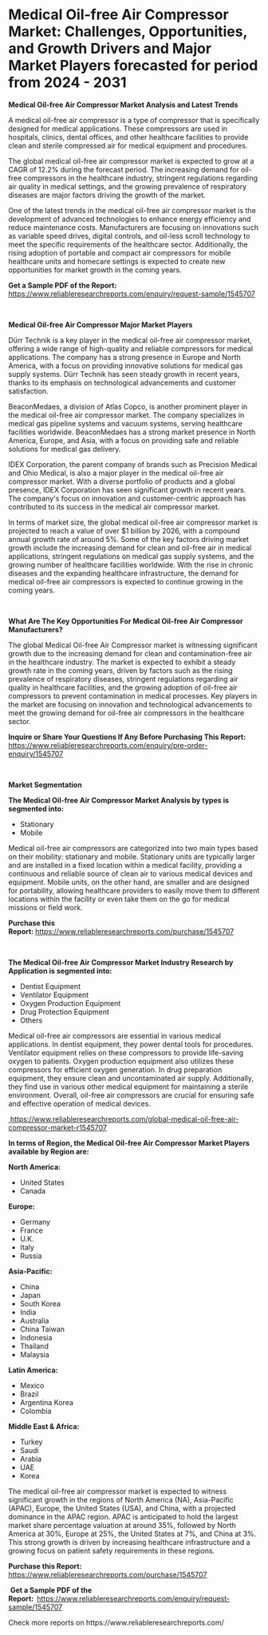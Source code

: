<p><h1>Medical Oil-free Air Compressor Market: Challenges, Opportunities, and Growth Drivers and Major Market Players forecasted for period from 2024 - 2031</h1></p><p><strong>Medical Oil-free Air Compressor Market Analysis and Latest Trends</strong></p>
<p><p>A medical oil-free air compressor is a type of compressor that is specifically designed for medical applications. These compressors are used in hospitals, clinics, dental offices, and other healthcare facilities to provide clean and sterile compressed air for medical equipment and procedures. </p><p>The global medical oil-free air compressor market is expected to grow at a CAGR of 12.2% during the forecast period. The increasing demand for oil-free compressors in the healthcare industry, stringent regulations regarding air quality in medical settings, and the growing prevalence of respiratory diseases are major factors driving the growth of the market. </p><p>One of the latest trends in the medical oil-free air compressor market is the development of advanced technologies to enhance energy efficiency and reduce maintenance costs. Manufacturers are focusing on innovations such as variable speed drives, digital controls, and oil-less scroll technology to meet the specific requirements of the healthcare sector. Additionally, the rising adoption of portable and compact air compressors for mobile healthcare units and homecare settings is expected to create new opportunities for market growth in the coming years.</p></p>
<p><strong>Get a Sample PDF of the Report:&nbsp;</strong> <a href="https://www.reliableresearchreports.com/enquiry/request-sample/1545707">https://www.reliableresearchreports.com/enquiry/request-sample/1545707</a></p>
<p>&nbsp;</p>
<p><strong>Medical Oil-free Air Compressor Major Market Players</strong></p>
<p><p>Dürr Technik is a key player in the medical oil-free air compressor market, offering a wide range of high-quality and reliable compressors for medical applications. The company has a strong presence in Europe and North America, with a focus on providing innovative solutions for medical gas supply systems. Dürr Technik has seen steady growth in recent years, thanks to its emphasis on technological advancements and customer satisfaction.</p><p>BeaconMedaes, a division of Atlas Copco, is another prominent player in the medical oil-free air compressor market. The company specializes in medical gas pipeline systems and vacuum systems, serving healthcare facilities worldwide. BeaconMedaes has a strong market presence in North America, Europe, and Asia, with a focus on providing safe and reliable solutions for medical gas delivery.</p><p>IDEX Corporation, the parent company of brands such as Precision Medical and Ohio Medical, is also a major player in the medical oil-free air compressor market. With a diverse portfolio of products and a global presence, IDEX Corporation has seen significant growth in recent years. The company's focus on innovation and customer-centric approach has contributed to its success in the medical air compressor market.</p><p>In terms of market size, the global medical oil-free air compressor market is projected to reach a value of over $1 billion by 2026, with a compound annual growth rate of around 5%. Some of the key factors driving market growth include the increasing demand for clean and oil-free air in medical applications, stringent regulations on medical gas supply systems, and the growing number of healthcare facilities worldwide. With the rise in chronic diseases and the expanding healthcare infrastructure, the demand for medical oil-free air compressors is expected to continue growing in the coming years.</p></p>
<p>&nbsp;</p>
<p><strong>What Are The Key Opportunities For Medical Oil-free Air Compressor Manufacturers?</strong></p>
<p><p>The global Medical Oil-free Air Compressor market is witnessing significant growth due to the increasing demand for clean and contamination-free air in the healthcare industry. The market is expected to exhibit a steady growth rate in the coming years, driven by factors such as the rising prevalence of respiratory diseases, stringent regulations regarding air quality in healthcare facilities, and the growing adoption of oil-free air compressors to prevent contamination in medical processes. Key players in the market are focusing on innovation and technological advancements to meet the growing demand for oil-free air compressors in the healthcare sector.</p></p>
<p><strong>Inquire or Share Your Questions If Any Before Purchasing This Report:</strong> <a href="https://www.reliableresearchreports.com/enquiry/pre-order-enquiry/1545707">https://www.reliableresearchreports.com/enquiry/pre-order-enquiry/1545707</a></p>
<p>&nbsp;</p>
<p><strong>Market Segmentation</strong></p>
<p><strong>The Medical Oil-free Air Compressor Market Analysis by types is segmented into:</strong></p>
<p><ul><li>Stationary</li><li>Mobile</li></ul></p>
<p><p>Medical oil-free air compressors are categorized into two main types based on their mobility: stationary and mobile. Stationary units are typically larger and are installed in a fixed location within a medical facility, providing a continuous and reliable source of clean air to various medical devices and equipment. Mobile units, on the other hand, are smaller and are designed for portability, allowing healthcare providers to easily move them to different locations within the facility or even take them on the go for medical missions or field work.</p></p>
<p><strong>Purchase this Report:&nbsp;</strong><a href="https://www.reliableresearchreports.com/purchase/1545707">https://www.reliableresearchreports.com/purchase/1545707</a></p>
<p>&nbsp;</p>
<p><strong>The Medical Oil-free Air Compressor Market Industry Research by Application is segmented into:</strong></p>
<p><ul><li>Dentist Equipment</li><li>Ventilator Equipment</li><li>Oxygen Production Equipment</li><li>Drug Protection Equipment</li><li>Others</li></ul></p>
<p><p>Medical oil-free air compressors are essential in various medical applications. In dentist equipment, they power dental tools for procedures. Ventilator equipment relies on these compressors to provide life-saving oxygen to patients. Oxygen production equipment also utilizes these compressors for efficient oxygen generation. In drug preparation equipment, they ensure clean and uncontaminated air supply. Additionally, they find use in various other medical equipment for maintaining a sterile environment. Overall, oil-free air compressors are crucial for ensuring safe and effective operation of medical devices.</p></p>
<p><a href="https://www.reliableresearchreports.com/global-medical-oil-free-air-compressor-market-r1545707">&nbsp;https://www.reliableresearchreports.com/global-medical-oil-free-air-compressor-market-r1545707</a></p>
<p><strong>In terms of Region, the Medical Oil-free Air Compressor Market Players available by Region are:</strong></p>
<p>
    <p> <strong> North America: </strong>
        <ul>
            <li>United States</li>
            <li>Canada</li>
        </ul>
        </p> 
    <p> <strong> Europe: </strong>
        <ul>
            <li>Germany</li>
            <li>France</li>
            <li>U.K.</li>
            <li>Italy</li>
            <li>Russia</li>
        </ul>
        </p> 
    <p> <strong> Asia-Pacific: </strong>
        <ul>
            <li>China</li>
            <li>Japan</li>
            <li>South Korea</li>
            <li>India</li>
            <li>Australia</li>
            <li>China Taiwan</li>
            <li>Indonesia</li>
            <li>Thailand</li>
            <li>Malaysia</li>
        </ul>
        </p> 
    <p> <strong> Latin America: </strong>
        <ul>
            <li>Mexico</li>
            <li>Brazil</li>
            <li>Argentina Korea</li>
            <li>Colombia</li>
        </ul>
        </p> 
    <p> <strong> Middle East & Africa: </strong>
        <ul>
            <li>Turkey</li>
            <li>Saudi</li>
            <li>Arabia</li>
            <li>UAE</li>
            <li>Korea</li>
        </ul>
    </p>
    </p>
<p><p>The medical oil-free air compressor market is expected to witness significant growth in the regions of North America (NA), Asia-Pacific (APAC), Europe, the United States (USA), and China, with a projected dominance in the APAC region. APAC is anticipated to hold the largest market share percentage valuation at around 35%, followed by North America at 30%, Europe at 25%, the United States at 7%, and China at 3%. This strong growth is driven by increasing healthcare infrastructure and a growing focus on patient safety requirements in these regions.</p></p>
<p><strong>Purchase this Report: </strong><a href="https://www.reliableresearchreports.com/purchase/1545707">https://www.reliableresearchreports.com/purchase/1545707</a></p>
<p>&nbsp;<strong>Get a Sample PDF of the Report:&nbsp;&nbsp;</strong><a href="https://www.reliableresearchreports.com/enquiry/request-sample/1545707">https://www.reliableresearchreports.com/enquiry/request-sample/1545707</a></p>
<p><strong></strong></p>
<p>Check more reports on https://www.reliableresearchreports.com/</p>